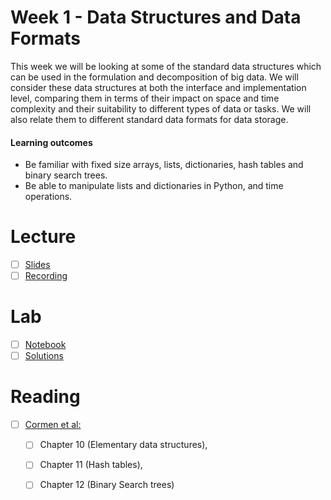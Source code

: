 # Week 1 - Data Structures and Data Formats
This week we will be looking at some of the standard data structures which can be used in the formulation and decomposition of big data. We will consider these data structures at both the interface and implementation level, comparing them in terms of their impact on space and time complexity and their suitability to different types of data or tasks. We will also relate them to different standard data formats for data storage.

#### Learning outcomes

- Be familiar with fixed size arrays, lists, dictionaries, hash tables and binary search trees.
- Be able to manipulate lists and dictionaries in Python, and time operations.

# Lecture
- [ ] [Slides]()
- [ ] [Recording]()

# Lab
- [ ] [Notebook]()
- [ ] [Solutions]()

# Reading
- [ ] [Cormen et al:](https://readinglists.sussex.ac.uk/leganto/public/44SUS_INST/citation/24386287590002461?auth=SAML)
  - [ ] Chapter 10 (Elementary data structures),
  - [ ] Chapter 11 (Hash tables),
  - [ ] Chapter 12 (Binary Search trees)


